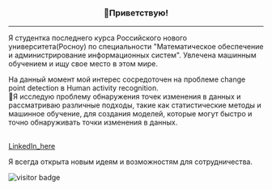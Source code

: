 <!-- Heading -->
<h3 align="center">👋Приветствую!</h3>

<!-- Profile Views -->

 <!-- About section -->

---
Я студентка последнего курса Российского нового университета(Росноу) по специальности "Математическое обеспечение и администрирование информационных систем". Увлечена машинным обучением и ищу свое место в этом мире. 

На данный момент мой интерес сосредоточен на проблеме change point detection в Human activity recognition. <br>
🔭Я исследую проблему обнаружения точек изменения в данных и рассматриваю различные подходы, такие как статистические методы и машинное обучение, для создания моделей, которые могут быстро и точно обнаруживать точки изменения в данных.

<!-- <h3>Мои проекты</h3> -->

<!-- Conecct section -->

<h2></h3>
    <p>
        <a href="https://www.linkedin.com/in/miazyw/">LinkedIn_here</a> 
   </p>

 <!-- Conecct section: END -->
 
Я всегда открыта новым идеям и возможностям для сотрудничества.

<!-- <p align="left"> <img src="https://komarev.com/ghpvc/?username=miazyw&label=Profile%20views&color=0e75b6&style=flat" alt="isrealodejobi" />
</p> -->

![visitor badge](https://visitor-badge.glitch.me/badge?page_id=miazyw.visitor-badge&left_color=red&right_color=green&left_text=Hello%20Visitors)

<!-- THE END -->







